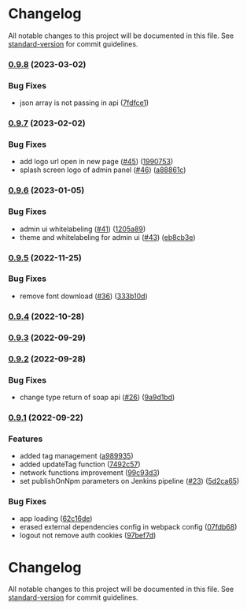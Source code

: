 # Changelog

All notable changes to this project will be documented in this file. See [standard-version](https://github.com/conventional-changelog/standard-version) for commit guidelines.

### [0.9.8](https://github.com/zextras/carbonio-admin-ui/compare/v0.9.7...v0.9.8) (2023-03-02)


### Bug Fixes

* json array is not passing in api ([7fdfce1](https://github.com/zextras/carbonio-admin-ui/commit/7fdfce161c19a513664c74d47973dc439f3b5328))

### [0.9.7](https://github.com/zextras/carbonio-admin-ui/compare/v0.9.6...v0.9.7) (2023-02-02)


### Bug Fixes

* add logo url open in new page ([#45](https://github.com/zextras/carbonio-admin-ui/issues/45)) ([1990753](https://github.com/zextras/carbonio-admin-ui/commit/19907538c74391c8ebe47c43c02ace4a54fe2e8e))
* splash screen logo of admin panel ([#46](https://github.com/zextras/carbonio-admin-ui/issues/46)) ([a88861c](https://github.com/zextras/carbonio-admin-ui/commit/a88861c9ac405d446492a1d497c1918359d5297e))

### [0.9.6](https://github.com/zextras/carbonio-admin-ui/compare/v0.9.5...v0.9.6) (2023-01-05)


### Bug Fixes

* admin ui whitelabeling ([#41](https://github.com/zextras/carbonio-admin-ui/issues/41)) ([1205a89](https://github.com/zextras/carbonio-admin-ui/commit/1205a8982e6b6069af704ffad9f5d34890687148))
* theme and whitelabeling for admin ui ([#43](https://github.com/zextras/carbonio-admin-ui/issues/43)) ([eb8cb3e](https://github.com/zextras/carbonio-admin-ui/commit/eb8cb3e1181cea3dd0da8307eb4e29c6426164e0))

### [0.9.5](https://github.com/zextras/carbonio-admin-ui/compare/v0.9.4...v0.9.5) (2022-11-25)


### Bug Fixes

* remove font download ([#36](https://github.com/zextras/carbonio-admin-ui/issues/36)) ([333b10d](https://github.com/zextras/carbonio-admin-ui/commit/333b10d02a245487a5d154f082c08eb84f1c2fe2))

### [0.9.4](https://github.com/zextras/carbonio-admin-ui/compare/v0.9.3...v0.9.4) (2022-10-28)

### [0.9.3](https://github.com/zextras/carbonio-admin-ui/compare/v0.9.2...v0.9.3) (2022-09-29)

### [0.9.2](https://github.com/zextras/carbonio-admin-ui/compare/v0.9.1...v0.9.2) (2022-09-28)


### Bug Fixes

* change type return of soap api ([#26](https://github.com/zextras/carbonio-admin-ui/issues/26)) ([9a9d1bd](https://github.com/zextras/carbonio-admin-ui/commit/9a9d1bdc1b056364340e17b702e6768e57e64b91))

### [0.9.1](https://github.com/zextras/carbonio-admin-ui/compare/v0.4.3-rc.0...v0.9.1) (2022-09-22)


### Features

* added tag management ([a989935](https://github.com/zextras/carbonio-admin-ui/commit/a989935fe10954bbbb353ed5fce9c66e08aeb986))
* added updateTag function ([7492c57](https://github.com/zextras/carbonio-admin-ui/commit/7492c57ad4cc4a7f0712a2abfda313383680683a))
* network functions improvement ([99c93d3](https://github.com/zextras/carbonio-admin-ui/commit/99c93d35d6c5606a8357ea1d542b1f25c7537f0a))
* set publishOnNpm parameters on Jenkins pipeline  ([#23](https://github.com/zextras/carbonio-admin-ui/issues/23)) ([5d2ca65](https://github.com/zextras/carbonio-admin-ui/commit/5d2ca65c028f177cbac091e73806a887eccc9586))


### Bug Fixes

* app loading ([62c16de](https://github.com/zextras/carbonio-admin-ui/commit/62c16deabd8dcce1ac1564851cad869cb8a50230))
* erased external dependencies config in webpack config ([07fdb68](https://github.com/zextras/carbonio-admin-ui/commit/07fdb68fa5884fa370f2fabbcc54645b61a0ee63))
* logout not remove auth cookies ([97bef7d](https://github.com/zextras/carbonio-admin-ui/commit/97bef7de697fed3bfc26de6fa5adc4e55cb00773))

# Changelog

All notable changes to this project will be documented in this file. See [standard-version](https://github.com/conventional-changelog/standard-version) for commit guidelines.
